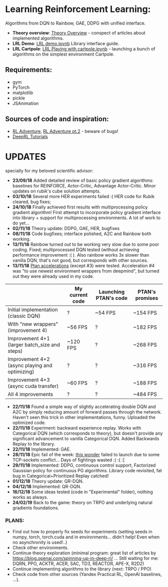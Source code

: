 # Learning Reinforcement Learning:
Algorithms from DQN to Rainbow, GAE, DDPG with unified interface.

* **Theory overview**: [Theory Overview](https://github.com/FortsAndMills/Learning-Reinforcement-Learning/tree/master/Theory%20Overview) - conspect of articles about implemented algorithms.
* **LRL Demo**: [LRL demo.ipynb](https://github.com/FortsAndMills/Learning-Reinforcement-Learning/blob/master/LearningRL%20-%20Demo.ipynb) Library interface guide.
* **LRL Cartpole**: [LRL Playing with cartpole.ipynb](https://github.com/FortsAndMills/Learning-Reinforcement-Learning/blob/master/LRL%20Playing%20with%20cartpole.ipynb) - launching a bunch of algorithms on the simplest environment Cartpole.

## Requirements:
* gym
* PyTorch
* matplotlib
* pickle
* JSAnimation

## Sources of code and inspiration:
* [RL Adventure](https://github.com/higgsfield/RL-Adventure), [RL Adventure pt.2](https://github.com/higgsfield/RL-Adventure-2) - beware of bugs!
* [DeepRL Tutorials](https://github.com/qfettes/DeepRL-Tutorials)

# UPDATES
specially for my beloved scientific advisor:
* **23/09/18** Added detailed review of basic policy gradient algorithms: baselines for REINFORCE, Actor-Critic, Advantage Actor-Critic. Minor updates on rubik's cube solution attempts.
* **03/10/18** Several more HER experiments failed :( HER code for Rubik cleared, bug fixes;
* **24/10/18** Finally achieved first results with multiprocessing policy gradient algorithm! First attempt to incorporate policy gradient interface into library + support for multiprocessing environments. A lot of work to do yet...
* **02/11/18** Theory update: DDPG, GAE, HER, bugfixes
* **08/11/18** Code bugfixes; interface polished, A2C and Rainbow both working.
* **13/11/18** Rainbow turned out to be working very slow due to some poor coding. Fixed; multiprocessed DQN tested (without achieving performance improvement :( ). Also rainbow works 3x slower than vanilla DQN, that's not good, but corresponds with other sources.
* **13/11/18** [Ptan accelerations](https://medium.com/mlreview/speeding-up-dqn-on-pytorch-solving-pong-in-30-minutes-81a1bd2dff55) (except #3) were tested. Acceleration #4 was "to use newest environment wrappers from deepmind", but turned out they were already used in my code.

| | My current code| Launching PTAN's code | PTAN's promises |
| ------------ | ------------ | ------------- | ------------- |
| Initial implementation (classic DQN) | ? | ~54 FPS | ~154 FPS |
| With "new wrappers" (improvement 4) | ~56 FPS | ? | ~182 FPS |
| Improvement 4+1 (larger batch_size and steps) | ~120 FPS | ? | ~268 FPS |
| Improvement 4+2 (async playing and optimizing) | ? | ? | ~316 FPS |
| Improvement 4+3 (async cuda transfer) | ~60 FPS | ? | ~188 FPS |
| All 4 improvements | ? | ? | ~484 FPS |

* **22/11/18** Found a simple way of slightly accelerating double DQN and A2C by simply reducing amount of forward passes through the network. Haven't seen this trick in other implementations, funny. Uploaded the optimized code.
* **22/11/18** Experiment: backward experience replay. Works with Categorical DQN (which corresponds to theory), but doesn't provide any significant advancement to vanilla Categorical DQN. Added Backwards Replay to the library.
* **22/11/18** Implemented: GAE.
* **28/11/18** Epic fail of the week: [this wonder](https://github.com/Unity-Technologies/ml-agents) failed to launch due to some TCP-sockets conflict... Days of fightings wasted :( :{ :\[
* **29/11/18** Implemented: DDPG, continuous control support, Factorized Gaussian policy for continuous PG algorithms. Library code revisited, fat bug in Categorical+Prioritized Replay catched!
* **01/12/18** Theory update: QR-DQN.
* **04/12/18** Implemented: QR-DQN.
* **16/12/18** Some ideas tested (code in "Experimental" folder), nothing works as always.
* **24/02/19** Back to the game: theory on TRPO and underlying natural gradients foundations.

### PLANS:
* Find out how to properly fix seeds for experiments (setting seeds in numpy, torch, torch.cuda and in environments... didn't help! Even when no asynchronity is used!..)
* Check other environments.
* Continue theory exploration (minimal program: great list of articles by https://blog.openai.com/spinning-up-in-deep-rl/ ... Still waiting for me: DQRN, PPO, ACKTR, ACER, SAC, TD3, REACTOR, APE-X, R2D2)
* Continue implementing algorithms to the library (next: TRPO / PPO)
* Check code from other sources (Yandex Practical RL, OpenAI baselines, ...).


